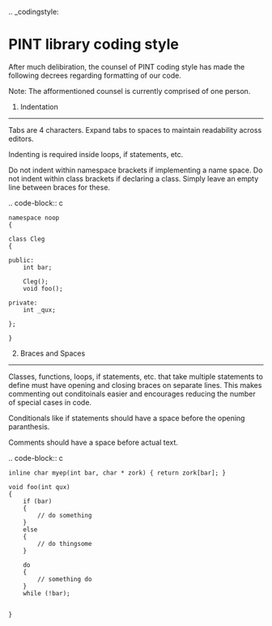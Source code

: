 .. _codingstyle:

PINT library coding style
=========================

After much delibiration, the counsel of PINT coding style has made the 
following decrees regarding formatting of our code.

Note: The afformentioned counsel is currently comprised of one person.

1) Indentation
--------------

Tabs are 4 characters. 
Expand tabs to spaces to maintain readability across editors.

Indenting is required inside loops, if statements, etc. 

Do not indent within namespace brackets if implementing a name space. Do not 
indent within class brackets if declaring a class. Simply leave an empty line 
between braces for these.

.. code-block:: c

    namespace noop
    {

    class Cleg
    {

    public:
        int bar;

        Cleg();
        void foo();

    private:
        int _qux;

    };

    }

2) Braces and Spaces
----------------------------

Classes, functions, loops, if statements, etc. that take multiple statements to 
define must have opening and closing braces on separate lines.
This makes commenting out conditoinals easier and encourages reducing the number 
of special cases in code.

Conditionals like if statements should have a space before the opening paranthesis.

Comments should have a space before actual text.

.. code-block:: c

    inline char myep(int bar, char * zork) { return zork[bar]; }

    void foo(int qux)
    {
        if (bar)
        {
            // do something
        }
        else
        {
            // do thingsome
        }

        do
        {
            // something do
        }
        while (!bar);

        
    }
